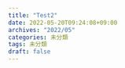 ```yaml
---
title: "Test2"
date: 2022-05-20T09:24:08+09:00
archives: "2022/05"
categories: 未分類
tags: 未分類
draft: false
---
```


